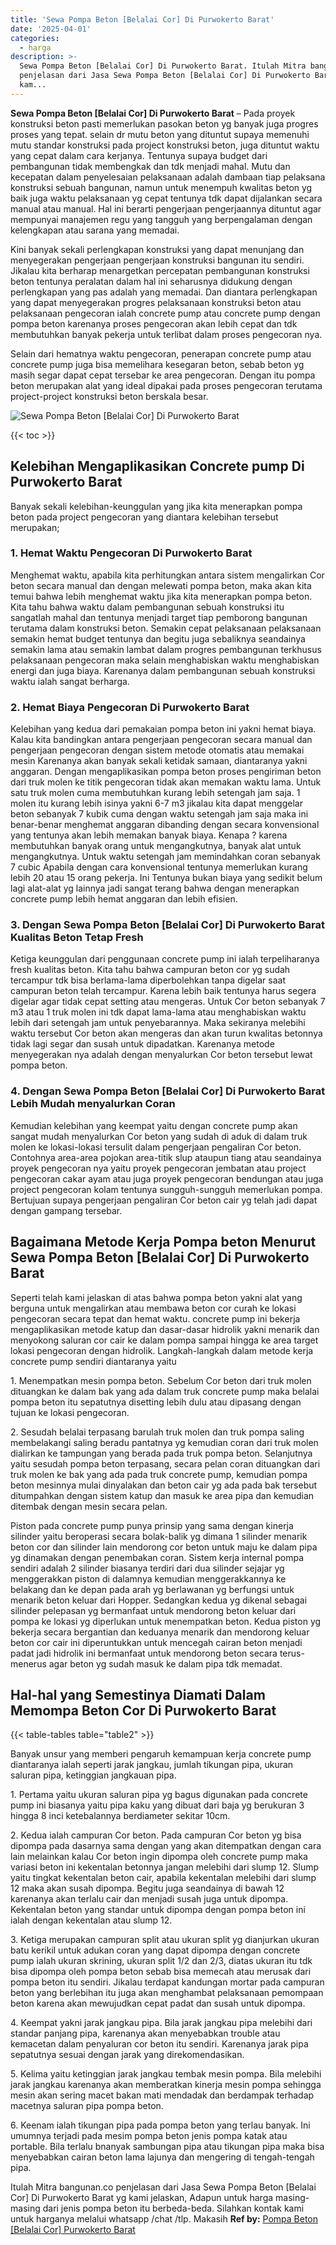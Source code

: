 ```yaml
---
title: 'Sewa Pompa Beton [Belalai Cor] Di Purwokerto Barat'
date: '2025-04-01'
categories:
  - harga
description: >-
  Sewa Pompa Beton [Belalai Cor] Di Purwokerto Barat. Itulah Mitra bangunan.co
  penjelasan dari Jasa Sewa Pompa Beton [Belalai Cor] Di Purwokerto Barat yg
  kam...
---
```


**Sewa Pompa Beton \[Belalai Cor\] Di Purwokerto Barat** – Pada proyek konstruksi beton pasti memerlukan pasokan beton yg banyak juga progres proses yang tepat. selain dr mutu beton yang dituntut supaya memenuhi mutu standar konstruksi pada project konstruksi beton, juga dituntut waktu yang cepat dalam cara kerjanya. Tentunya supaya budget dari pembangunan tidak membengkak dan tdk menjadi mahal. Mutu dan kecepatan dalam penyelesaian pelaksanaan adalah dambaan tiap pelaksana konstruksi sebuah bangunan, namun untuk menempuh kwalitas beton yg baik juga waktu pelaksanaan yg cepat tentunya tdk dapat dijalankan secara manual atau manual. Hal ini berarti pengerjaan pengerjaannya dituntut agar mempunyai manajemen regu yang tangguh yang berpengalaman dengan kelengkapan atau sarana yang memadai.

Kini banyak sekali perlengkapan konstruksi yang dapat menunjang dan menyegerakan pengerjaan pengerjaan konstruksi bangunan itu sendiri. Jikalau kita berharap menargetkan percepatan pembangunan konstruksi beton tentunya peralatan dalam hal ini seharusnya didukung dengan perlengkapan yang pas adalah yang memadai. Dan diantara perlengkapan yang dapat menyegerakan progres pelaksanaan konstruksi beton atau pelaksanaan pengecoran ialah concrete pump atau concrete pump dengan pompa beton karenanya proses pengecoran akan lebih cepat dan tdk membutuhkan banyak pekerja untuk terlibat dalam proses pengecoran nya.

Selain dari hematnya waktu pengecoran, penerapan concrete pump atau concrete pump juga bisa memelihara kesegaran beton, sebab beton yg masih segar dapat cepat tersebar ke area pengecoran. Dengan itu pompa beton merupakan alat yang ideal dipakai pada proses pengecoran terutama project-project konstruksi beton berskala besar.

![Sewa Pompa Beton [Belalai Cor] Di Purwokerto Barat](/images/sewa-concrete-pump-19.png)

{{< toc >}}

## Kelebihan Mengaplikasikan Concrete pump Di Purwokerto Barat

Banyak sekali kelebihan-keunggulan yang jika kita menerapkan pompa beton pada project pengecoran yang diantara kelebihan tersebut merupakan;

### 1\. Hemat Waktu Pengecoran Di Purwokerto Barat

Menghemat waktu, apabila kita perhitungkan antara sistem mengalirkan Cor beton secara manual dan dengan melewati pompa beton, maka akan kita temui bahwa lebih menghemat waktu jika kita menerapkan pompa beton. Kita tahu bahwa waktu dalam pembangunan sebuah konstruksi itu sangatlah mahal dan tentunya menjadi target tiap pemborong bangunan terutama dalam konstruksi beton. Semakin cepat pelaksanaan pelaksanaan semakin hemat budget tentunya dan begitu juga sebaliknya seandainya semakin lama atau semakin lambat dalam progres pembangunan terkhusus pelaksanaan pengecoran maka selain menghabiskan waktu menghabiskan energi dan juga biaya. Karenanya dalam pembangunan sebuah konstruksi waktu ialah sangat berharga.

### 2\. Hemat Biaya Pengecoran Di Purwokerto Barat

Kelebihan yang kedua dari pemakaian pompa beton ini yakni hemat biaya. Kalau kita bandingkan antara pengerjaan pengecoran secara manual dan pengerjaan pengecoran dengan sistem metode otomatis atau memakai mesin Karenanya akan banyak sekali ketidak samaan, diantaranya yakni anggaran. Dengan mengaplikasikan pompa beton proses pengiriman beton dari truk molen ke titik pengecoran tidak akan memakan waktu lama. Untuk satu truk molen cuma membutuhkan kurang lebih setengah jam saja. 1 molen itu kurang lebih isinya yakni 6-7 m3 jikalau kita dapat menggelar beton sebanyak 7 kubik cuma dengan waktu setengah jam saja maka ini benar-benar menghemat anggaran dibanding dengan secara konvensional yang tentunya akan lebih memakan banyak biaya. Kenapa ? karena membutuhkan banyak orang untuk mengangkutnya, banyak alat untuk mengangkutnya. Untuk waktu setengah jam memindahkan coran sebanyak 7 cubic Apabila dengan cara konvensional tentunya memerlukan kurang lebih 20 atau 15 orang pekerja. Ini Tentunya bukan biaya yang sedikit belum lagi alat-alat yg lainnya jadi sangat terang bahwa dengan menerapkan concrete pump lebih hemat anggaran dan lebih efisien.

### 3\. Dengan Sewa Pompa Beton \[Belalai Cor\] Di Purwokerto Barat Kualitas Beton Tetap Fresh

Ketiga keunggulan dari penggunaan concrete pump ini ialah terpeliharanya fresh kualitas beton. Kita tahu bahwa campuran beton cor yg sudah tercampur tdk bisa berlama-lama diperbolehkan tanpa digelar saat campuran beton telah tercampur. Karena lebih baik tentunya harus segera digelar agar tidak cepat setting atau mengeras. Untuk Cor beton sebanyak 7 m3 atau 1 truk molen ini tdk dapat lama-lama atau menghabiskan waktu lebih dari setengah jam untuk penyebarannya. Maka sekiranya melebihi waktu tersebut Cor beton akan mengeras dan akan turun kwalitas betonnya tidak lagi segar dan susah untuk dipadatkan. Karenanya metode menyegerakan nya adalah dengan menyalurkan Cor beton tersebut lewat pompa beton.

### 4\. Dengan Sewa Pompa Beton \[Belalai Cor\] Di Purwokerto Barat Lebih Mudah menyalurkan Coran

Kemudian kelebihan yang keempat yaitu dengan concrete pump akan sangat mudah menyalurkan Cor beton yang sudah di aduk di dalam truk molen ke lokasi-lokasi tersulit dalam pengerjaan pengaliran Cor beton. Contohnya area-area pojokan area-titik slup ataupun tiang atau seandainya proyek pengecoran nya yaitu proyek pengecoran jembatan atau project pengecoran cakar ayam atau juga proyek pengecoran bendungan atau juga project pengecoran kolam tentunya sungguh-sungguh memerlukan pompa. Bertujuan supaya pengerjaan pengaliran Cor beton cair yg telah jadi dapat dengan gampang tersebar.

## Bagaimana Metode Kerja Pompa beton Menurut Sewa Pompa Beton \[Belalai Cor\] Di Purwokerto Barat

Seperti telah kami jelaskan di atas bahwa pompa beton yakni alat yang berguna untuk mengalirkan atau membawa beton cor curah ke lokasi pengecoran secara tepat dan hemat waktu. concrete pump ini bekerja mengaplikasikan metode katup dan dasar-dasar hidrolik yakni menarik dan menyokong saluran cor cair ke dalam pompa sampai hingga ke area target lokasi pengecoran dengan hidrolik. Langkah-langkah dalam metode kerja concrete pump sendiri diantaranya yaitu

1\. Menempatkan mesin pompa beton. Sebelum Cor beton dari truk molen dituangkan ke dalam bak yang ada dalam truk concrete pump maka belalai pompa beton itu sepatutnya disetting lebih dulu atau dipasang dengan tujuan ke lokasi pengecoran.

2\. Sesudah belalai terpasang barulah truk molen dan truk pompa saling membelakangi saling beradu pantatnya yg kemudian coran dari truk molen dialirkan ke tampungan yang berada pada truk pompa beton. Selanjutnya yaitu sesudah pompa beton terpasang, secara pelan coran dituangkan dari truk molen ke bak yang ada pada truk concrete pump, kemudian pompa beton mesinnya mulai dinyalakan dan beton cair yg ada pada bak tersebut ditumpahkan dengan sistem katup dan masuk ke area pipa dan kemudian ditembak dengan mesin secara pelan.

Piston pada concrete pump punya prinsip yang sama dengan kinerja silinder yaitu beroperasi secara bolak-balik yg dimana 1 silinder menarik beton cor dan silinder lain mendorong cor beton untuk maju ke dalam pipa yg dinamakan dengan penembakan coran. Sistem kerja internal pompa sendiri adalah 2 silinder biasanya terdiri dari dua silinder sejajar yg menggerakkan piston di dalamnya kemudian menggerakkannya ke belakang dan ke depan pada arah yg berlawanan yg berfungsi untuk menarik beton keluar dari Hopper. Sedangkan kedua yg dikenal sebagai silinder pelepasan yg bermanfaat untuk mendorong beton keluar dari pompa ke lokasi yg diperlukan untuk menempatkan beton. Kedua piston yg bekerja secara bergantian dan keduanya menarik dan mendorong keluar beton cor cair ini diperuntukkan untuk mencegah cairan beton menjadi padat jadi hidrolik ini bermanfaat untuk mendorong beton secara terus-menerus agar beton yg sudah masuk ke dalam pipa tdk memadat.

## Hal-hal yang Semestinya Diamati Dalam Memompa Beton Cor Di Purwokerto Barat

{{< table-tables table="table2" >}}

Banyak unsur yang memberi pengaruh kemampuan kerja concrete pump diantaranya ialah seperti jarak jangkau, jumlah tikungan pipa, ukuran saluran pipa, ketinggian jangkauan pipa.

1\. Pertama yaitu ukuran saluran pipa yg bagus digunakan pada concrete pump ini biasanya yaitu pipa kaku yang dibuat dari baja yg berukuran 3 hingga 8 inci ketebalannya berdiameter sekitar 10cm.

2\. Kedua ialah campuran Cor beton. Pada campuran Cor beton yg bisa dipompa pada dasarnya sama dengan yang akan ditempatkan dengan cara lain melainkan kalau Cor beton ingin dipompa oleh concrete pump maka variasi beton ini kekentalan betonnya jangan melebihi dari slump 12. Slump yaitu tingkat kekentalan beton cair, apabila kekentalan melebihi dari slump 12 maka akan susah dipompa. Begitu juga seandainya di bawah 12 karenanya akan terlalu cair dan menjadi susah juga untuk dipompa. Kekentalan beton yang standar untuk dipompa dengan pompa beton ini ialah dengan kekentalan atau slump 12.

3\. Ketiga merupakan campuran split atau ukuran split yg dianjurkan ukuran batu kerikil untuk adukan coran yang dapat dipompa dengan concrete pump ialah ukuran skrining, ukuran split 1/2 dan 2/3, diatas ukuran itu tdk bisa dipompa oleh pompa beton sebab bisa memecah atau merusak dari pompa beton itu sendiri. Jikalau terdapat kandungan mortar pada campuran beton yang berlebihan itu juga akan menghambat pelaksanaan pemompaan beton karena akan mewujudkan cepat padat dan susah untuk dipompa.

4\. Keempat yakni jarak jangkau pipa. Bila jarak jangkau pipa melebihi dari standar panjang pipa, karenanya akan menyebabkan trouble atau kemacetan dalam penyaluran cor beton itu sendiri. Karenanya jarak pipa sepatutnya sesuai dengan jarak yang direkomendasikan.

5\. Kelima yaitu ketinggian jarak jangkau tembak mesin pompa. Bila melebihi jarak jangkau karenanya akan memberatkan kinerja mesin pompa sehingga mesin akan sering macet bakan mati mendadak dan berdampak terhadap macetnya saluran pipa pompa beton.

6\. Keenam ialah tikungan pipa pada pompa beton yang terlau banyak. Ini umumnya terjadi pada mesim pompa beton jenis pompa katak atau portable. Bila terlalu bnanyak sambungan pipa atau tikungan pipa maka bisa menyebabkan cairan beton lama lajunya dan mengering di tengah-tengah pipa.

Itulah Mitra bangunan.co penjelasan dari Jasa Sewa Pompa Beton \[Belalai Cor\] Di Purwokerto Barat yg kami jelaskan, Adapun untuk harga masing-masing dari jenis pompa beton itu berbeda-beda. Silahkan kontak kami untuk harganya melalui whatsapp /chat /tlp. Makasih
**Ref by:** [Pompa Beton [Belalai Cor] Purwokerto Barat](https://id.wikipedia.org/wiki/Pompa)
